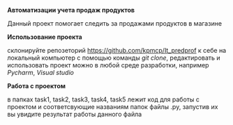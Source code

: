 **Автоматизации учета продаж продуктов**

Данный проект помогает следить за продажами продуктов в магазине

**Использование проекта**

склонируйте репозеторий https://github.com/kpmcp/It_predprof к себе на локальный компьютер с помощью команды
*git clone*, редактировать и использовать проект можно в любой среде разработки, например *Pycharm*, *Visual studio*

**Работа с проектом**

в папках task1, task2, task3, task4, task5 лежит код для работы с проектом
и соответсвующие названиям папок файлы .py, запустив их вы увидите результат работы данного файла